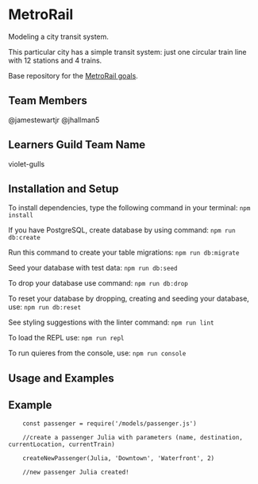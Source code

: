 # MetroRail

Modeling a city transit system.

This particular city has a simple transit system: just one circular train line with 12 stations and 4 trains.

Base repository for the [MetroRail goals](https://github.com/GuildCrafts/web-development-js/issues?utf8=%E2%9C%93&q=metrorail%20).

## Team Members

@jamestewartjr
@jhallman5

## Learners Guild Team Name

violet-gulls

## Installation and Setup

To install dependencies, type the following command in your terminal:
``` npm install ```

If you have PostgreSQL, create database by using command:
``` npm run db:create ```

Run this command to create your table migrations:
``` npm run db:migrate ```

Seed your database with test data:
``` npm run db:seed ```

To drop your database use command:
``` npm run db:drop ```

To reset your database by dropping, creating and seeding your database, use:
``` npm run db:reset ```

See styling suggestions with the linter command:
``` npm run lint ```

To load the REPL use:
``` npm run repl ```

To run quieres from the console, use:
``` npm run console ```

## Usage and Examples

## Example

``` const station = require('./models/station.js')
    const passenger = require('/models/passenger.js')

    //create a passenger Julia with parameters (name, destination, currentLocation, currentTrain)

    createNewPassenger(Julia, 'Downtown', 'Waterfront', 2)

    //new passenger Julia created!
